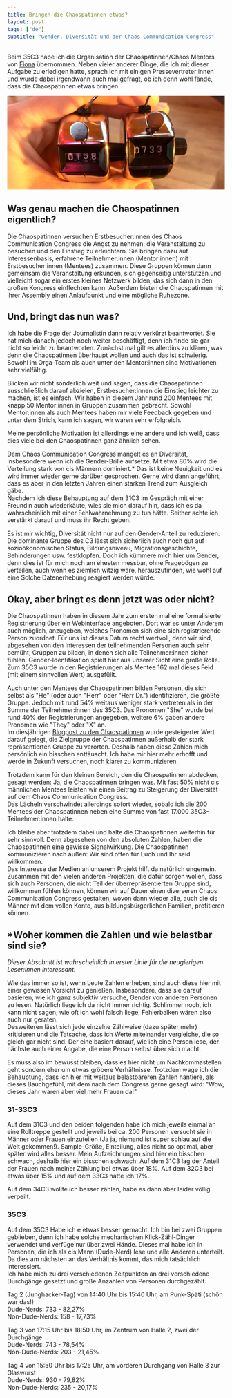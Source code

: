 ```yaml
---
title: Bringen die Chaospatinnen etwas?
layout: post
tags: ["de"]
subtitle: "Gender, Diversität und der Chaos Communication Congress"
---
```

Beim 35C3 habe ich die Organisation der Chaospatinnen/Chaos Mentors von [Fiona](http://fiona-krakenbuerger.de/) übernommen. Neben vieler anderer Dinge, die ich mit dieser Aufgabe zu erledigen hatte, sprach ich mit einigen Pressevertreter:innen und wurde dabei irgendwann auch mal gefragt, ob ich denn wohl fände, dass die Chaospatinnen etwas bringen.

<img src="/files/images/blog/counter.jpg" class="img-responsive" alt="Zwei Klick-Zähler-Dinger in einer Hand">

## Was genau machen die Chaospatinnen eigentlich?

Die Chaospatinnen versuchen Erstbesucher:innen des Chaos Communication Congress die Angst zu nehmen, die Veranstaltung zu besuchen und den Einstieg zu erleichtern. Sie bringen dazu auf Interessenbasis, erfahrene Teilnehmer:innen (Mentor:innen) mit Erstbesucher:innen (Mentees) zusammen. Diese Gruppen können dann gemeinsam die Veranstaltung erkunden, sich gegenseitig unterstützen und vielleicht sogar ein erstes kleines Netzwerk bilden, das sich dann in den großen Kongress einflechten kann. Außerdem bieten die Chaospatinnen mit ihrer Assembly einen Anlaufpunkt und eine mögliche Ruhezone.

## Und, bringt das nun was?

Ich habe die Frage der Journalistin dann relativ verkürzt beantwortet. Sie hat mich danach jedoch noch weiter beschäftigt, denn ich finde sie gar nicht so leicht zu beantworten. Zunächst mal gilt es allerdins zu klären, was denn die Chaospatinnen überhaupt wollen und auch das ist schwierig. Sowohl im Orga-Team als auch unter den Mentor:innen sind Motivationen sehr vielfältig.

Blicken wir nicht sonderlich weit und sagen, dass die Chaospatinnen ausschließlich darauf abzielen, Erstbesucher:innen die Einstieg leichter zu machen, ist es einfach. Wir haben in diesem Jahr rund 200 Mentees mit knapp 50 Mentor:innen in Gruppen zusammen gebracht. Sowohl Mentor:innen als auch Mentees haben mir viele Feedback gegeben und unter dem Strich, kann ich sagen, wir waren sehr erfolgreich.

Meine persönliche Motivation ist allerdings eine andere und ich weiß, dass dies viele bei den Chaospatinnen ganz ähnlich sehen.

Dem Chaos Communication Congress mangelt es an Diversität, insbesondere wenn ich die Gender-Brille aufsetze. Mit etwa 80% wird die Verteilung stark von cis Männern dominiert.\* Das ist keine Neuigkeit und es wird immer wieder gerne darüber gesprochen. Gerne wird dann angeführt, dass es aber in den letzten Jahren einen starken Trend zum Ausgleich gäbe.  
Nachdem ich diese Behauptung auf dem 31C3 im Gespräch mit einer Freundin auch wiederkäute, wies sie mich darauf hin, dass ich es da wahrscheinlich mit einer Fehlwahrnehmung zu tun hätte. Seither achte ich verstärkt darauf und muss ihr Recht geben.

Es ist mir wichtig, Diversität nicht nur auf den Gender-Anteil zu reduzieren. Die dominante Gruppe des C3 lässt sich sicherlich auch noch gut auf sozioökonomischen Status, Bildungsniveau, Migrationsgeschichte, Behinderungen usw. festklopfen. Doch ich kümmere mich hier um Gender, denn dies ist für mich noch am ehesten messbar, ohne Fragebögen zu verteilen, auch wenn es ziemlich witzig wäre, herauszufinden, wie wohl auf eine Solche Datenerhebung reagiert werden würde.

## Okay, aber bringt es denn jetzt was oder nicht?

Die Chaospatinnen haben in diesem Jahr zum ersten mal eine formalisierte Registrierung über ein Webinterface angeboten. Dort war es unter Anderem auch möglich, anzugeben, welches Pronomen sich eine sich registrierende Person zuordnet. Für uns ist dieses Datum recht wertvoll, denn wir sind, abgesehen von den Interessen der teilnehmenden Personen auch sehr bemüht, Gruppen zu bilden, in denen sich alle Teilnehmer:innen sicher fühlen. Gender-Identifikation spielt hier aus unserer Sicht eine große Rolle.  
Zum 35C3 wurde in den Registrierungen als Mentee 162 mal dieses Feld (mit einem sinnvollen Wert) ausgefüllt.

Auch unter den Mentees der Chaospatinnen bilden Personen, die sich selbst als "He" (oder auch "Herr" oder "Herr Dr.") identifizieren, die größte Gruppe. Jedoch mit rund 54% weitaus weniger stark vertreten als in der Summe der Teilnehmer:innen des 35C3. Das Pronomen "She" wurde bei rund 40% der Registrierungen angegeben, weitere 6% gaben andere Pronomen wie "They" oder "X" an.  
Im diesjährigen [Blogpost zu den Chaospatinnen](https://events.ccc.de/2018/11/08/chaospatinnen-on-35c3/) wurde gesteigerter Wert darauf gelegt, die Zielgruppe der Chaospatinnen außerhalb der stark repräsentierten Gruppe zu verorten. Deshalb haben diese Zahlen mich persönlich ein bisschen enttäuscht. Ich habe mir hier mehr erhofft und werde in Zukunft versuchen, noch klarer zu kommunizieren.

Trotzdem kann für den kleinen Bereich, den die Chaospatinnen abdecken, gesagt werden: Ja, die Chaospatinnen bringen was. Mit fast 50% nicht cis männlichen Mentees leisten wir einen Beitrag zu Steigerung der Diversität auf dem Chaos Communication Congress.  
Das Lächeln verschwindet allerdings sofort wieder, sobald ich die 200 Mentees der Chaospatinnen neben eine Summe von fast 17.000 35C3-Teilnehmer:innen halte.

Ich bleibe aber trotzdem dabei und halte die Chaospatinnen weiterhin für sehr sinnvoll. Denn abgesehen von den absoluten Zahlen, haben die Chaospatinnen eine gewisse Signalwirkung. Die Chaospatinnen kommunizieren nach außen: Wir sind offen für Euch und Ihr seid willkommen.  
Das Interesse der Medien an unserem Projekt hilft da natürlich ungemein. Zusammen mit den vielen anderen Projekten, die dafür sorgen wollen, dass sich auch Personen, die nicht Teil der überrepräsentierten Gruppe sind, willkommen fühlen können, können wir auf Dauer einen diverseren Chaos Communication Congress gestalten, wovon dann wieder alle, auch die cis Männer mit dem vollen Konto, aus bildungsbürgerlichen Familien, profitieren können.

## \*Woher kommen die Zahlen und wie belastbar sind sie?

*Dieser Abschnitt ist wahrscheinlich in erster Linie für die neugierigen Leser:innen interessant.*

Wie das immer so ist, wenn Leute Zahlen erheben, sind auch diese hier mit einer gewissen Vorsicht zu genießen. Insbesondere, dass sie darauf basieren, wie ich ganz subjektiv versuche, Gender von anderen Personen zu lesen. Natürlich liege ich da nicht immer richtig. Schlimmer noch, ich kann nicht sagen, wie oft ich wohl falsch liege, Fehlerbalken wären also auch nur geraten.  
Desweiteren lässt sich jede einzelne Zählweise (dazu später mehr) kritisieren und die Tatsache, dass ich Werte miteinander vergleiche, die so gleich gar nicht sind. Der eine basiert darauf, wie ich eine Person lese, der nächste auch einer Angabe, die eine Person selbst über sich macht.

Es muss also im bewusst bleiben, dass es hier nicht um Nachkommastellen geht sondern eher um etwas gröbere Verhältnisse. Trotzdem wage ich die Behauptung, dass ich hier mit weitaus belastbareren Zahlen hantiere, als dieses Bauchgefühl, mit dem nach dem Congress gerne gesagt wird: "Wow, dieses Jahr waren aber viel mehr Frauen da!"

### 31-33C3

Auf dem 31C3 und den beiden folgenden habe ich mich jeweils einmal an eine Rolltreppe gestellt und jeweils bei ca. 200 Personen versucht sie in Männer oder Frauen einzuteilen (Ja ja, niemand ist super schlau auf die Welt gekommen!). Sample-Größe, Einteilung, alles nicht so optimal, aber später wird alles besser.
Mein Aufzeichnungen sind hier ein bisschen schwach, deshalb hier ein bisschen schwach:
Auf dem 31C3 lag der Anteil der Frauen nach meiner Zählung bei etwas über 18%. Auf dem 32C3 bei etwas über 15% und auf dem 33C3 hatte ich 17%.

Auf dem 34C3 wollte ich besser zählen, habe es dann aber leider völlig verpeilt.

### 35C3

Auf dem 35C3 Habe ich e etwas besser gemacht. Ich bin bei zwei Gruppen geblieben, denn ich habe solche mechanischen Klick-Zähl-Dinger verwendet und verfüge nur über zwei Hände. Dieses mal habe ich in Personen, die ich als cis Mann (Dude-Nerd) lese und alle Anderen unterteilt. Da dies am nächsten an das Verhältnis kommt, das mich tatsächlich interessiert.  
Ich habe mich zu drei verschiedenen Zeitpunkten an drei verschiedene Durchgänge gesetzt und große Anzahlen von Personen durchgezählt.

Tag 2 (Junghacker-Tag) von 14:40 Uhr bis 15:40 Uhr, am Punk-Späti (schön war das!)  
Dude-Nerds: 733 - 82,27%  
Non-Dude-Nerds: 158 - 17,73%

Tag 3 von 17:15 Uhr bis 18:50 Uhr, im Zentrum von Halle 2, zwei der Durchgänge  
Dude-Nerds: 743 - 78,54%  
Non-Dude-Nerds: 203 - 21,45%

Tag 4 von 15:50 Uhr bis 17:25 Uhr, am vorderen Durchgang von Halle 3 zur Glaswurst  
Dude-Nerds: 930 - 79,82%  
Non-Dude-Nerds: 235 - 20,17%
